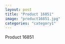 ```yaml
---
layout: post
title: "Product 16851"
image: "product16851.jpg"
categories: "category1"
---
```

Product 16851
